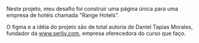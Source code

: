 Neste projeto, meu desafio foi construir uma página única para uma empresa de hotéis chamada "Range Hotels".

O figma e a idéia do projeto são de total autoria de Daniel Tapias Morales, fundador da www.serliv.com, empresa oferecedora do curso que faço.
